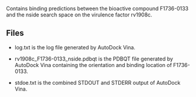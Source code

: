 Contains binding predictions between the bioactive compound F1736-0133 and the nside search space on the virulence factor rv1908c.

## Files

- log.txt is the log file generated by AutoDock Vina.

- rv1908c_F1736-0133_nside.pdbqt is the PDBQT file generated by AutoDock Vina containing the orientation and binding location of F1736-0133.

- stdoe.txt is the combined STDOUT and STDERR output of AutoDock Vina.

